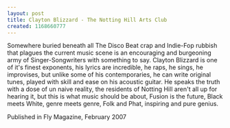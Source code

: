 ```yaml
---
layout: post
title: Clayton Blizzard - The Notting Hill Arts Club
created: 1168660777
---
```

Somewhere buried beneath all The Disco Beat crap and Indie-Fop rubbish that plagues the current music scene is an encouraging and burgeoning army of Singer-Songwriters with something to say. Clayton Blizzard is one of it's finest exponents, his lyrics are incredible, he raps, he sings, he improvises, but unlike some of his contemporaries, he can write original tunes, played with skill and ease on his acoustic guitar. He speaks the truth with a dose of un naive reality, the residents of Notting Hill aren't all up for hearing it, but this is what music should be about, Fusion is the future, Black meets White, genre meets genre, Folk and Phat, inspiring and pure genius.
<p>Published in Fly Magazine, February 2007</p>
